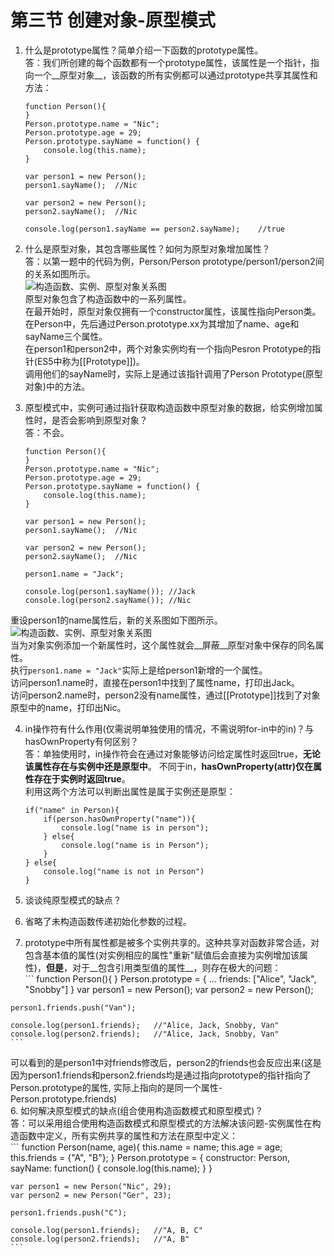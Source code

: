 # 第三节 创建对象-原型模式
1. 什么是prototype属性？简单介绍一下函数的prototype属性。  
  答：我们所创建的每个函数都有一个prototype属性，该属性是一个指针，指向一个__原型对象__，该函数的所有实例都可以通过prototype共享其属性和方法：  
    ```
    function Person(){
    }
    Person.prototype.name = "Nic";
    Person.prototype.age = 29;
    Person.prototype.sayName = function() {
        console.log(this.name);
    }
    
    var person1 = new Person();
    person1.sayName();  //Nic
    
    var person2 = new Person();
    person2.sayName();  //Nic
    
    console.log(person1.sayName == person2.sayName);    //true
    ```  

2. 什么是原型对象，其包含哪些属性？如何为原型对象增加属性？  
  答：以第一题中的代码为例，Person/Person prototype/person1/person2间的关系如图所示。  
  ![构造函数、实例、原型对象关系图](../../res/pic/6_3_1.jpg)  
  原型对象包含了构造函数中的一系列属性。  
  在最开始时，原型对象仅拥有一个constructor属性，该属性指向Person类。  
  在Person中，先后通过Person.prototype.xx为其增加了name、age和sayName三个属性。  
  在person1和person2中，两个对象实例均有一个指向Pesron Prototype的指针(ES5中称为[[Prototype]])。  
  调用他们的sayName时，实际上是通过该指针调用了Person Prototype(原型对象)中的方法。  

3. 原型模式中，实例可通过指针获取构造函数中原型对象的数据，给实例增加属性时，是否会影响到原型对象？  
  答：不会。  
    ```
    function Person(){
    }
    Person.prototype.name = "Nic";
    Person.prototype.age = 29;
    Person.prototype.sayName = function() {
        console.log(this.name);
    }
    
    var person1 = new Person();
    person1.sayName();  //Nic
    
    var person2 = new Person();
    person2.sayName();  //Nic

    person1.name = "Jack";
    
    console.log(person1.sayName()); //Jack
    console.log(person2.sayName()); //Nic
    ```  
  重设person1的name属性后，新的关系图如下图所示。  
  ![构造函数、实例、原型对象关系图](../../res/pic/6_3_2.jpg)  
  当为对象实例添加一个新属性时，这个属性就会__屏蔽__原型对象中保存的同名属性。  
  执行```person1.name = "Jack"```实际上是给person1新增的一个属性。  
  访问person1.name时，直接在person1中找到了属性name，打印出Jack。  
  访问person2.name时，person2没有name属性，通过[[Prototype]]找到了对象原型中的name，打印出Nic。  
  
4. in操作符有什么作用(仅需说明单独使用的情况，不需说明for-in中的in)？与hasOwnProperty有何区别？  
  答：单独使用时，in操作符会在通过对象能够访问给定属性时返回true，__无论该属性存在与实例中还是原型中__。  不同于in，__hasOwnProperty(attr)仅在属性存在于实例时返回true__。  
  利用这两个方法可以判断出属性是属于实例还是原型：  
    ```
    if("name" in Person){
        if(person.hasOwnProperty("name")){
            console.log("name is in person");
        } else{
            console.log("name is in Person");
        }
    } else{
        console.log("name is not in Person")
    }
    ```  
  
5. 谈谈纯原型模式的缺点？  
  1. 省略了未构造函数传递初始化参数的过程。  
  2. prototype中所有属性都是被多个实例共享的。这种共享对函数非常合适，对包含基本值的属性(对实例相应的属性"重新"赋值后会直接为实例增加该属性)，__但是__，对于__包含引用类型值的属性__，则存在极大的问题：  
    ```
    function Person(){
    }
    Person.prototype = {
        ...
        friends: ["Alice", "Jack", "Snobby"]
    }
    var person1 = new Person();
    var person2 = new Person();
    
    person1.friends.push("Van");
    
    console.log(person1.friends);   //"Alice, Jack, Snobby, Van"
    console.log(person2.friends);   //"Alice, Jack, Snobby, Van"
    ```  
  可以看到的是person1中对friends修改后，person2的friends也会反应出来(这是因为person1.friends和person2.friends均是通过指向prototype的指针指向了Person.prototype的属性, 实际上指向的是同一个属性-Person.prototype.friends)  
6. 如何解决原型模式的缺点(组合使用构造函数模式和原型模式)？  
  答：可以采用组合使用构造函数模式和原型模式的方法解决该问题-实例属性在构造函数中定义，所有实例共享的属性和方法在原型中定义：  
    ```
    function Person(name, age){
        this.name = name;
        this.age = age;
        this.friends = {"A", "B"};
    }
    Person.prototype = {
        constructor: Person,
        sayName: function() {
            console.log(this.name);
        }
    }
    
    var person1 = new Person("Nic", 29);
    var person2 = new Person("Ger", 23);
    
    person1.friends.push("C");
    
    console.log(person1.friends);   //"A, B, C"
    console.log(person2.friends);   //"A, B"
    ```
